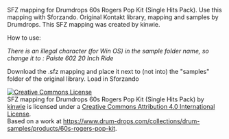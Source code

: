 SFZ mapping for Drumdrops 60s Rogers Pop Kit (Single Hits Pack). Use this mapping with Sforzando. Original Kontakt library, mapping and samples by Drumdrops.
This SFZ mapping was created by kinwie. 

How to use:

*There is an illegal character (for Win OS) in the sample folder name, so change it to :
Paiste 602 20 Inch Ride*

Download the .sfz mapping and place it next to (not into) the "samples" folder of the original library.
Load in Sforzando




<a rel="license" href="http://creativecommons.org/licenses/by/4.0/">
<img alt="Creative Commons License" style="border-width:0" src="https://i.creativecommons.org/l/by/4.0/88x31.png" /></a>
<br /><span xmlns:dct="http://purl.org/dc/terms/" href="http://purl.org/dc/dcmitype/Text" property="dct:title" rel="dct:type">
SFZ mapping for Drumdrops 60s Rogers Pop Kit (Single Hits Pack)</span> by <a xmlns:cc="http://creativecommons.org/ns#" href="https://github.com/sfzinstruments/mappings/" property="cc:attributionName" rel="cc:attributionURL">kinwie</a> 
is licensed under a <a rel="license" href="http://creativecommons.org/licenses/by/4.0/">Creative Commons Attribution 4.0 International License</a>.<br />Based on a work at <a xmlns:dct="http://purl.org/dc/terms/" href="https://www.drum-drops.com/collections/drum-samples/products/60s-rogers-pop-kit" rel="dct:source">https://www.drum-drops.com/collections/drum-samples/products/60s-rogers-pop-kit</a>.
